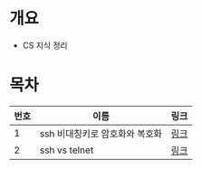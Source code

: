 # 개요
* CS 지식 정리

# 목차
| 번호 | 이름 | 링크 |
| ---- | ---- | ---- |
| 1 | ssh 비대칭키로 암호화와 복호화 | [링크](./encryption_and_decryption/) |
| 2 | ssh vs telnet | [링크](./ssh_vs_telnet/) |
